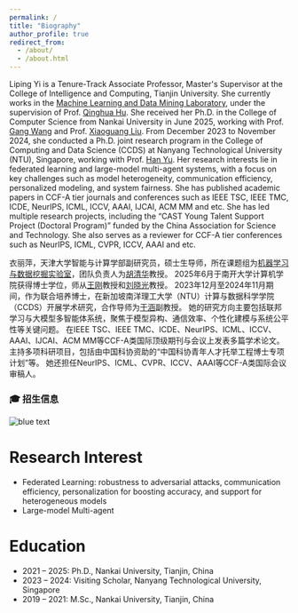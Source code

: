 ```yaml
---
permalink: /
title: "Biography"
author_profile: true
redirect_from: 
  - /about/
  - /about.html
---
```


<!--I'm Liping Yi, a PhD student in the College of Computer at Nankai University, working with Prof. Gang Wang.
I have been a visiting scholar in the College of Computing and Data Science at Nanyang Technological University, working with Prof. Han Yu.
Prior to NKU, I received bachelor degree from Qingdao University of Science and Technology in 2019.-->

Liping Yi is a Tenure-Track Associate Professor, Master's Supervisor at the College of Intelligence and Computing, Tianjin University. 
She currently works in the [Machine Learning and Data Mining Laboratory](https://ml-dm-tju.pages.dev/), under the supervision of Prof. [Qinghua Hu](https://cic.tju.edu.cn/faculty/huqinghua/index.html).
She received her Ph.D. in the College of Computer Science from Nankai University in June 2025, working with Prof. [Gang Wang](https://cc.nankai.edu.cn/2021/0323/c13619a548871/page.htm) and Prof. [Xiaoguang Liu](https://cc.nankai.edu.cn/2021/0323/c13619a548878/page.htm). 
From December 2023 to November 2024, she conducted a Ph.D. joint research program in the College of Computing and Data Science (CCDS) at Nanyang Technological University (NTU), Singapore, working with Prof. [Han Yu](https://federated-learning.org/han.yu/). 
Her research interests lie in federated learning and large-model multi-agent systems, with a focus on key challenges such as model heterogeneity, communication efficiency, personalized modeling, and system fairness.
She has published academic papers in CCF-A tier journals and conferences such as IEEE TSC, IEEE TMC, ICDE, NeurIPS, ICML, ICCV, AAAI, IJCAI, ACM MM and etc. She has led multiple research projects, including the “CAST Young Talent Support Project (Doctoral Program)” funded by the China Association for Science and Technology. She also serves as a reviewer for CCF-A tier conferences such as NeurIPS, ICML, CVPR, ICCV, AAAI and etc. 


衣丽萍，天津大学智能与计算学部副研究员，硕士生导师，所在课题组为[机器学习与数据挖掘实验室](https://ml-dm-tju.pages.dev/)，团队负责人为[胡清华](https://cic.tju.edu.cn/faculty/huqinghua/index.html)教授。
2025年6月于南开大学计算机学院获得博士学位，师从[王刚](https://cc.nankai.edu.cn/2021/0323/c13619a548871/page.htm)教授和[刘晓光](https://cc.nankai.edu.cn/2021/0323/c13619a548878/page.htm)教授。
2023年12月至2024年11月期间，作为联合培养博士，在新加坡南洋理工大学（NTU）计算与数据科学学院（CCDS）开展学术研究，合作导师为[于涵](https://federated-learning.org/han.yu/)副教授。
她的研究方向主要包括联邦学习与大模型多智能体系统，聚焦于模型异构、通信效率、个性化建模与系统公平性等关键问题。
在IEEE TSC、IEEE TMC、ICDE、NeurIPS、ICML、ICCV、AAAI、IJCAI、ACM MM等CCF-A类国际顶级期刊与会议上发表多篇学术论文。
主持多项科研项目，包括由中国科协资助的“中国科协青年人才托举工程博士专项计划”等。
她还担任NeurIPS、ICML、CVPR、ICCV、AAAI等CCF-A类国际会议审稿人。


### 🎓 招生信息
![blue text](https://img.shields.io/badge/长期招收研究生和本科生，欢迎对联邦学习与大模型多智能体系统感兴趣的同学与我联系！-blue)







Research Interest
======
+ Federated Learning: robustness to adversarial attacks, communication efficiency, personalization for boosting accuracy, and support for heterogeneous models
+ Large-model Multi-agent


Education
======
+ 2021 – 2025: Ph.D., Nankai University, Tianjin, China
+ 2023 – 2024: Visiting Scholar, Nanyang Technological University, Singapore
+ 2019 – 2021: M.Sc., Nankai University, Tianjin, China
<!-- + 2015 – 2019: B.Sc., Qingdao University of Science and Technology, Qingdao, China-->

